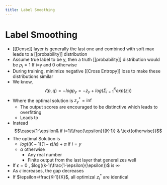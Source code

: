 ```yaml
---
title: Label Smoothing
---
```


# Label Smoothing
- [[Dense]] layer is generally the last one and combined with soft max leads to a [[probability]] distribution 
- Assume true label to be y, then a truth [[probability]] distribution would be $p_i=1$  If i=y and 0 otherwise
- During training, minimize negative [[Cross Entropy]] loss to make these distributions similar
- We know, $$\mathscr{l}(p,q) = -log p_y = -z_y + log(\Sigma^{K}_{i=1}exp(z_i))$$
- Where the optimal solution is $z^{\ast}_{y}=\inf$ 
	- The output scores are encouraged to be distinctive which leads to overfitting
	- Leads to 
- Instead $$\cases{1-\epsilon& if i=1\\\frac{\epsilon}{(K-1)} & \text{otherwise}}$$
- The optimal Solution is
	- $log((K-1)(1-\epsilon)/ \epsilon)+\alpha$ if $i=y$
	- $\alpha$ otherwise
		- Any real number
		- Finite output from the last layer that generalizes well
- If $\epsilon =0$ , $log((k-1)\frac{1-\epsilon}{\epsilon})$ is $\infty$
- As $\epsilon$ increases, the gap decreases
- If $\epsilon=\frac{K-1}{K}$, all optimizal $z^{\ast}_{i}$ are identical






